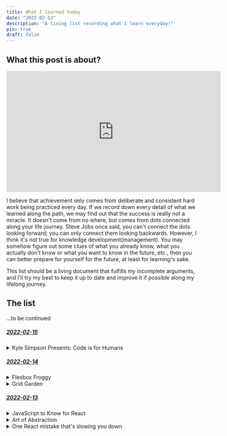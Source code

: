 ```yaml
---
title: What I learned today
date: "2022-02-13"
description: "A living list recording what I learn everyday!"
pin: true
draft: false
---
```


## What this post is about?

<iframe width="560" height="315" src="https://www.youtube-nocookie.com/embed/JIceCvZS-4Y" title="YouTube video player" frameborder="0" allow="accelerometer; autoplay; clipboard-write; encrypted-media; gyroscope; picture-in-picture" allowfullscreen></iframe>

I believe that achievement only comes from deliberate and consistent hard work being practiced every day. If we record down every detail of what we learned along the path, we may find out that the success is really not a miracle. It doesn't come from no where, but comes from dots connected along your life journey. Steve Jobs once said, you can't connect the dots looking forward; you can only connect them looking backwards. However, I think it's not true for knowledge development(management). You may somehow figure out some clues of what you already know, what you actually don't know or what you want to know in the future, etc., then you can better prepare for yourself for the future, at least for learning's sake. 

This list should be a living document that fulfills my incomplete arguments, and I'll try my best to keep it up to date and improve it if possible along my lifelong journey.

## The list

...to be continued

<div id="2022-02-15"></div>

##### <a href="#2022-02-15" name="fragment">2022-02-15</a>

<details>
  <summary>Kyle Simpson Presents: Code is for Humans</summary>

  https://frontendmasters.com/teachers/kyle-simpson/code-is-for-humans/

  This short talk is a must watch for software engineers. We as software engineers often write code 
  with optimization for computers, rather with optimization for humans. However, code readability is 
  essential for software development. We read code more often than write code, also we need to 
  understand what the code means before we can write new code. In spite of having clear variable naming, etc. tricks to write readable code, one especially important trick is to try to communicate to 
  readers of your code why the code is written or structured this way (Since there are infinite ways to write a program). You have to make readers easily understand your mental analysis of the problem, so that code(solution to the problem) is written down this specific way!
  
  Finally, quotes in the talk showing bellow are full of wisdom, so I decide to write them down specifically.

  1. If you don't know why your code works, you have no hope of fixing it when it breaks.
  2. The program is just a suggestion to the computer.
  3. Code is for communicating ideas with other people
  4. Code that you do not understand is code that you cannot trust, and code that you cannot trust is code that you do not understand.
  5. As much as 70% of our time spent coding is actually spent reading the code.
  6. Code must first be read before it can be written.
  7. If your code has to be rewritten to be fixed, improved, or extended, you failed.
  8. Because of that 70% figure, shortcomings in readability compound more quickly over time. Every moment saved in readability compounds more quickly, too.
  9. Documentation and tests are important, but ultimately they're indirectly related to code quality.
  10. Readability directly impacts your ability, and that of everyone else, to do their job.
  11. The one thing we will always be better at than the computer: empathetic communication with other people.
</details>


<div id="2022-02-14"></div>

##### <a href="#2022-02-14" name="fragment">2022-02-14</a>

<details>
  <summary>Flexbox Froggy</summary>

  https://flexboxfroggy.com/

  A website that teaches you CSS Flexbox by playing games. You'll learn these concepts:
  `display: flex;`, `justify-content`, `align-items`, `flex-direction`, `order`, `align-self`, `flex-wrap`,
  `flex-flow`, `align-content`. Flexbox is a powerful technique for positioning elements based on
  one dimensional layout such as row or column.
</details>

<details>
  <summary>Grid Garden</summary>

  https://codepip.com/games/grid-garden/

  A website that teaches you CSS Grid Layout by playing games. You'll learn these concepts:
  `display: grid;`, `grid-template`, `grid-template-columns`, `grid-template-rows`, `grid-column-start`, `grid-column-end`, `grid-row-start`, `grid-row-end`, `grid-column`, `grid-row`. Grid is a powerful technique for positioning elements based on two dimensional layout.
</details>

<div id="2022-02-13"></div>

##### <a href="#2022-02-13" name="fragment">2022-02-13</a>

<details>
  <summary>JavaScript to Know for React</summary>

  https://kentcdodds.com/blog/javascript-to-know-for-react

  Modern frontend frameworks such as React use JavaScript a lot. 
  Not only you can write application logic using JavaScript, 
  you can also "write" HTML using JavaScript such as [JSX](https://reactjs.org/docs/introducing-jsx.html) and CSS using JavaScript such as [styled-components](https://styled-components.com/). 
  This blog post is a collection of key JavaScript concepts you should be familiar with if you would like to develop modern JavaScript applications.

  **Key Takeaways**

  1. template literals
  2. shorthand property names
  3. arrow functions
  4. destructuring
  5. parameter defaults
  6. rest/spread
  7. ESModules
  8. ternaries
  9. array methods
  10. nullish coalescing operator
  11. optional chaining
  12. promises and async/await
</details>

<details>
  <summary>Art of Abstraction</summary>

  https://www.merrickchristensen.com/articles/abstraction/

  Dealing with complexity is one of the most important topics in the field of computer science. 
  Abstraction can be said the most important technique for managing complexity. You can even said that 
  all computer systems are made of layers of abstraction from hardware to software. This article mainly 
  discusses abstraction in software people's point of view. Having a good conceptual model towards
  different levels of abstraction helps you have more clear strategies on dealing with ongoing software development challenges. This article also references some interesting articles worth reading. In short, [avoid hasty abstractions](https://kentcdodds.com/blog/aha-programming) and [having no abstraction is better than having wrong abstraction](https://youtu.be/4anAwXYqLG8?t=802).
</details>

<details>
  <summary>One React mistake that's slowing you down</summary>

  https://epicreact.dev/one-react-mistake-thats-slowing-you-down/

  This article concisely gives a good usage of composition capabilities provided by React. With proper layout provided, we may even don't need more complex tools such as [Context APIs](https://zh-hant.reactjs.org/docs/context.html) and [Redux](https://redux.js.org/),etc. to solve the [prop drilling](https://kentcdodds.com/blog/prop-drilling) issue, instead we can avoid the issue from coming up first!
</details>

<br />
<br />
